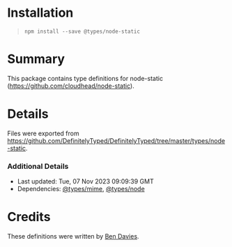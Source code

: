 # Installation
> `npm install --save @types/node-static`

# Summary
This package contains type definitions for node-static (https://github.com/cloudhead/node-static).

# Details
Files were exported from https://github.com/DefinitelyTyped/DefinitelyTyped/tree/master/types/node-static.

### Additional Details
 * Last updated: Tue, 07 Nov 2023 09:09:39 GMT
 * Dependencies: [@types/mime](https://npmjs.com/package/@types/mime), [@types/node](https://npmjs.com/package/@types/node)

# Credits
These definitions were written by [Ben Davies](https://github.com/Morfent).
